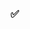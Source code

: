 ### ✅ **<script> 태그**

- 웹페이지에 스크립트 코드를 추가하기 위해 사용한다.
- src와 내부 코드는 동시에 사용될 수 없다.
- 스크립트를 별도의 파일에 작성하면 브라우저가 스크립트를 다운받아 [캐시(cache)](https://en.wikipedia.org/wiki/Web_cache)에 저장하기 때문에, 성능상의 이점이 있다.

### ✅ **기본 코드 구조**

```jsx
// 문(statement)
console.log("Hello, world");

// 1. 한 줄 주석
console.log("worldwide") // 2. 문 다음으로 이어지는 주석
/*
	3. 두 줄 주석
*/
```

- 서로 다은 문(statement)은 세미콜론(;)을 이용해서 구분한다.
- 코드의 가독성을 위해 줄바꿈을 한다.
- 줄바꿈이 있다면 세미콜론(;)은 생략 될 수 있다. 하지만 모든 상황에 적용될 수 없기 때문에 항상 작성하는 것을 권고한다.
- 코드의 설명이 필요할 땐 주석으로 작성할 수 있다.
- 두 줄 주석 안에 주석이 중첩으로 들어갈 수 없다.

### ✅ ”use strict”

- ECMAScript5(ES5)가 등장하기 전까지 있었던 javascript의 여러가지 불완전한 문법이 기존사이트에 영원히 박제되는 경우가 있었다.
- 해당사항을 극복하더라도, 호환성 문제를 해결하기위해 엄격모드에서만 해당 변경사항이 활성화 되도록 해놓았다.
- 'use strict' 는 최상단에 위치시켜야한다. 그리고 취소할 수 없다.
- 모던자바스크립트에는 class나 import등의 구조가 존재하는데, 이를 사용하면 자동으로 적용이 된다.

### ✅ 변수와 상수

**변수**

- 데이터를 저장할 때 사용하는 ‘이름이 붙은 저장소’이다.
- var, let, const 를 사용해서 선언한다.
- 변수 선언 규칙
    - 변수명은 주로 카멜표기법(camelCase)을 사용한다.
    - $, _ 기호를 사용할 수 있다.
    - 대소문자를 구별한다.
    - 비라틴계 언어도 변수명에 사용할 수 있다.(하지만 권장하지는 않음)
    - 예약어는 사용할 수 없다.
    - 변수명은 간결하고, 명확해야 한다. 변수가 담고있는 것이 무엇인지 잘 설명할 수 있어야 함.

<aside>
💡 **다양한 변수 표기법** 
- 카멜 표기법 : camelCase
- 파스칼 표기법 : PascalCase
- 스네이크 표기법 : snake_case
- 케밥 표기법 : kebab-case

</aside>

<aside>
💡 예약어는 자바스크립트에서 이미 사용되고 있는 단어들로 변수명을 만들 때 사용할 수 없다.

</aside>

- var : ES6 이전에 사용되던 변수 선언 키워드로 재선언이 가능하기 때문에 모던 자바스크립트에서는 사용되지 않는다.
- let, const. : ES6부터 사용되는 변수 선언 키워드로 재선언이 불가능하다.
    - let은 재할당이 가능하다.
    - const는 변하지 않는 **상수** 값을 선언할 때 사용, 재할당이 불가능하다.

<aside>
❓ 예상 질문

- Hoisting에 대해 var, let, const와의 차이점과 함께 설명해주세요
- TDZ는 무엇인가요?
</aside>

### ✅ 자료형

- number - 정수, 부동 소수점 등의 숫자를 나타낼때 사용한다.
- bigint - 길이 제약 없이 정수를 나타낼 수 있다.
- string - 빈 문자열이나 글자들로 이뤄진 문자열을 나타낼 때 사용한다.
- boolean - true, false를 나타낼 때 사용한다. ( Firefox, Chrome, Edge, Safari에서만 `BigInt`를 지원한다. IE에선 지원하지 않는다.)
- null - 알 수 없는 값을 나타낸다.
- undefined - 할당되지 않은 값을 나타낸다.
- object - 복잡한 데이터 구조를 만들 때 사용한다.
- symbol - 객체의 고유 식별자를 만들 때 사용한다.

- typeof 연산자는 피연산자의 자료형을 알려주는 연산자이다.

```jsx
const x = "Hello world"

typeof x; // string
typeof(x); // string
```

- null의 typeof 연산은 “object”인데, 이는 언어상의 오류입니다.

### ✅ 형 변환 - 원시형

함수와 연산자에 전달되는 값은 대부분 적절한 자료형으로 자동 변환된다. 이외에, 전달받은 값을 의도를 갖고 원하는 타입으로 변환(명시적 변환)해 주는 경우도 형 변환이라고 할 수 있습니다.

- 문자형으로 변환

```jsx
let value = true; // boolean 

value = String(value); //"true" -> string
```

- 숫자형으로 변환

```jsx
let value = true; // boolean

value = Number(value); // 1 -> number
```

- 불린형으로 변환

```jsx
let value = 0; // number

value = Boolean(value); // false -> boolean
```

### ✅ 상호작용

![스크린샷 2023-12-01 오전 10.56.33.png](https://prod-files-secure.s3.us-west-2.amazonaws.com/26404ebd-1ef1-45d7-b3f2-b2ac10f5d4d0/5f8eff39-2d88-478b-a1d6-74b716578e51/%E1%84%89%E1%85%B3%E1%84%8F%E1%85%B3%E1%84%85%E1%85%B5%E1%86%AB%E1%84%89%E1%85%A3%E1%86%BA_2023-12-01_%E1%84%8B%E1%85%A9%E1%84%8C%E1%85%A5%E1%86%AB_10.56.33.png)

```jsx
alert("Hello")
```

- **alert** : 이 함수가 실행되면 사용자가 ‘확인(ok)’를 누를 때까지 메세지를 보여주는 창이 계속 떠있게 됩니다.

![스크린샷 2023-12-01 오전 10.58.29.png](https://prod-files-secure.s3.us-west-2.amazonaws.com/26404ebd-1ef1-45d7-b3f2-b2ac10f5d4d0/536b0149-0872-4a86-a121-aa2ae824e3c9/%E1%84%89%E1%85%B3%E1%84%8F%E1%85%B3%E1%84%85%E1%85%B5%E1%86%AB%E1%84%89%E1%85%A3%E1%86%BA_2023-12-01_%E1%84%8B%E1%85%A9%E1%84%8C%E1%85%A5%E1%86%AB_10.58.29.png)

```jsx
//result = prompt(title, [default]);
let age = prompt('나이를 입력해주세요.', 100);
```

- **prompt** : 이 함수는 title, default 두 개의 인수를 받습니다. 사용자에게 텍스트를 입력하라는 메시지를 띄워줌과 동시에, 입력 필드를 함께 제공한다. 확인을 누르면 `prompt` 함수는 사용자가 입력한 문자열을 반환하고, 취소 또는 Esc를 누르면 `null`을 반환한다.
    - title : 사용자에게 보여줄 문자열
    - default : 입력필드의 초기값(선택값)

![스크린샷 2023-12-01 오전 11.02.23.png](https://prod-files-secure.s3.us-west-2.amazonaws.com/26404ebd-1ef1-45d7-b3f2-b2ac10f5d4d0/b893bf7c-9d8f-48e5-8f85-ff3e094cad1b/%E1%84%89%E1%85%B3%E1%84%8F%E1%85%B3%E1%84%85%E1%85%B5%E1%86%AB%E1%84%89%E1%85%A3%E1%86%BA_2023-12-01_%E1%84%8B%E1%85%A9%E1%84%8C%E1%85%A5%E1%86%AB_11.02.23.png)

```jsx
//result = confirm(question);
let isBoss = confirm("당신이 주인인가요?");
```

- **confirm** : 이 함수는 매개변수로 받은 question과 확인, 취소 버튼이 있는 모달 창을 보여준다.사용자가 확인 버튼을 누르면 `true`를, 취소 버튼이나 Esc를 누르면 `false`를 반환한다.

→ 세가지 상호작용들에는 2가지 제약사항이 있다.

1. 모달 창의 위치는 브라우저가 결정하는데, 대개 브라우저 중앙에 위치한다.
2. 모달 창의 모양은 브라우저마다 다르다. 개발자는 창의 모양을 수정할 수 없다.

### ✅ 기본 연산자와 수학

- **자바스크립트에서 연산시 자주 쓰이는 용어**
    - 단항 : 피연산자를 하나만 받는 연산자는 단항 연산자라고 부른다.
    - 이항 : 두 개의 피연산자를 받는 연산자는 이항 연산자라고 부른다.
    - 피연산자(=인수[argument]) : 연산자가 연산을 수행하는 대상이다. 5 * 2에는 왼쪽 피연산자(5)와 오른쪽 피연산자(2), 총 두개의 피연산자가 있다.
    
- **자바스크립트에서 지원하는 연산자**
    - 덧셈 연산자 `+`
    - 뺄셈 연산자 `-`
    - 곱셈 연산자 `*`
    - 나눗셈 연산자 `/`
    - 나머지 연산자 `%`
    - 거듭제곱 연산자 `**`

- **이항 연산자 `+`와 문자열 연결**
    
    `+`연산자는 대개 숫자를 더한 결과를 반환한다. 그런데 이항 연산자 `+` 의 피 연산자로 문자열이 전달되면 덧셈 연산자는 덧셈이 아닌 문자열을 연결한다. 
    
    ```jsx
    let s = "my" + "string"; // mystring
    ```
    
    따라서 피 연산자 중 하나라도 문자열이면 다른 하나도 문자열로 변환된다.
    
    ```jsx
    let plus = 1 + "2" // "12"
    ```
    
    첫 번째 피연산자가 문자열인지, 두 번째 피연산자가 문자열인지는 중요하지 않다. 피연산자 중 어느 하나가 문자열이면 다른 하나도 문자열로 변환됨.연산은 왼쪽에서 오른쪽으로 순차적으로 진행되기 때문에 두 개의 숫자 뒤에 문자열이 오는 경우, 숫자가 먼저 더해지고, 그 후 더해진 숫자와 문자열과의 병합이 일어난다.
    
    ```jsx
    alert(2 + 2 + '1' ); // '221'이 아니라 '41'이 출력
    ```
    
    `-`,`/` 연산자는 숫자형으로 변환되는 것과 대조됩니다.
    
    ```jsx
    alert( 6 - '2' ); // 4, '2'를 숫자로 바꾼 후 연산이 진행
    alert( '6' / '2' ); // 3, 두 피연산자가 숫자로 바뀐 후 연산이 진행
    ```
    
- **단항 연산자 `+` 와 숫자형으로의 변환 (Number)**
    
    숫자에 단항 덧셈 연산자를 붙이면 이 연산자는 아무런 동작도 하지 않는다. 하지만 숫자가 아닌 경우엔 숫자형으로 변환이 일어난다.
    
    ```jsx
    let apples = "2";
    let oranges = "3";
    
    // 이항 덧셈 연산자가 적용되기 전에, 두 피연산자는 숫자형으로 변환된다.
    alert( +apples + +oranges ); // 5
    ```
    

- **연산자 우선순위**
    
    
    | 순위 | 기능 | 연산자 |
    | --- | --- | --- |
    | 1 | 괄호 | () |
    | 2 | 증간/논리 연산자 | ++, -- , ! |
    | 3 | 산술 연산자 | *, /, % |
    | 4 | 산술 연산자  | +, - |
    | 5 | 비교 연산자 | <, <=,>, => |
    | 6 | 비교 연산자 | ==, ===, !=, !== |
    | 7 | 논리 연산자 | && |
    | 8 | 논리연산자 | || |
    | 9 | 대입연산자 | =, +=, -=, *=, /=, %= |

/표

- **할당 연산자**
    
    할당 연산자는 `=` 변수에 값을 할당할 때 사용하는 연산자이다. 
    
    - 값을 반환
    
    ```jsx
    a = b + 1; // a에 b + 1 값이 할당되고 그 값을 반환
    ```
    
    - 할당 연산자 체이닝
    
    ```jsx
    a = b = c = 2 + 2 // 우측 부터 평가되어 모든 변수에 같은 값이 할당
    ```
    
    - 복합 할당 연산자
    
    ```jsx
    n += 5;
    n *= 4; // 변수에 연산을 적용하고 그 결과를 같은 변수에 저장하는 과정을 간소화할 수 있다.
    ```
    

- **비트 연산자**
    
    인수를 32비트 정수로 변환하여 이진 연산을 수행합니다. 
    
    - 비트 AND ( `&` )
    - 비트 OR ( `|` )
    - 비트 XOR ( `^` )
    - 비트 NOT ( `~` )
    - 왼쪽 시프트(LEFT SHIFT) ( `<<` )
    - 오른쪽 시프트(RIGHT SHIFT) ( `>>` )
    - 부호 없는 오른쪽 시프트(ZERO-FILL RIGHT SHIFT) ( `>>>` )

- **쉼표 연산자**
    
    코드를 짧게 쓰려는 의도로 가끔 사용됩니다. 쉼표 연산자는 `,` 여러 표현식을 코드 한 줄에서 평가할 수 있게 해준다. 이때 표현식 각각이 모두 평가되지만, 마지막 표현식의 결과만 반환된다.
    
    ```jsx
    let a = (1 + 2, 3 + 4);
    
    alert( a ); // 7 (3 + 4의 결과)
    ```
    
- **비교 연산자**
    
    비교 연산자는 불린값을 반환합니다.
    
    - 문자열 비교 : 사전 순으로 문자열을 비교하며, 문자열을 구성하는 문자 하나하나를 비교해가면 문자열을 비교한다.
    
    ```jsx
    alert( 'Z' > 'A' ); // true
    alert( 'Glow' > 'Glee' ); // true
    alert( 'Bee' > 'Be' ); // true
    ```
    
    - 다른 형을 가진 값 간의 비교
    
    ```jsx
    //비교하려는 값의 자료형이 다르면 자바스크립트는 이 값들을 숫자형으로 바꿉니다.
    alert( '2' > 1 ); // true, 문자열 '2'가 숫자 2로 변환된 후 비교가 진행됩니다.
    alert( '01' == 1 ); // true, 문자열 '01'이 숫자 1로 변환된 후 비교가 진행됩니다.
    
    //불린값의 경우 true는 1, false는 0으로 변환된 후 비교가 이뤄집니다.
    alert( true == 1 ); // true
    alert( false == 0 ); // true
    ```
    

- **일치 연산자**
    - **동등 연산자** `==` 는 값이 일치하면 true를 반환한다.
    
    ```jsx
    alert(0 == false); // true
    ```
    
    - **일치 연산자** `===` 는 값과 타입도 일치해야 true를 반환한다.
    
    ```jsx
    alert(0 === false); // false
    ```
    
    → 일치 연산자 `===`가 동등 연산자 `==`의 엄격한 버전인 것처럼 ‘불일치’ 연산자 `!==`는 부등 연산자 `!=`의 엄격한 버전이다. 일치 연산자는 동등 연산자보다 한 글자 더 길긴 하지만 비교 결과가 명확하기 때문에 에러가 발생할 확률을 줄여줌.
    
- **null과 undefined**
    - `null`과 `undefined`는 동등 비교(`==`) 시 서로 같지만 일치하지는(`===`) 않다.
    - `null`이나 `undefined`가 될 확률이 있는 변수가 `>` 또는 `<`의 피연산자로 올 때는`null`, `undefined` 여부를 확인하는 코드를 따로 추가하는 것을 권장한다.
    
- **논리 연산자**
    - **|| (or) 연산자** : 두 값 중 하나라고 truthy이면 true를 반환한다. 숫자 1은 true, 0은 false로 간주한다. 여러 값중 처번째 truthy 값을 반환, 모두 falsy면 마지막 값을 반환
    
    ```jsx
    result = a || b;
    ```
    
    - **&&(and) 연산자** : 모든 값이 truthy일 때 true를 반환한다. 여러 값 중 첫 번째 falsy 값을 반환, 모두 truthy면 마지막 값을 반환. &&의 우선순위가 ||보다 높음.
    
    ```jsx
    result = a && b;
    ```
    
    - **! (NOT) 연산자**: 피연산자를 불린형으로 변환 후 그 역을 반환한다. !!를 사용하여 값을 불린형으로 명시적 변환 가능. NOT 연산자의 우선순위가 가장 높음.
    
    ```jsx
    result = !value;
    ```
    
    - **단락 평가**: OR(||)는 첫 번째 truthy를 만나면 나머지 값 평가를 멈춤 (단락). AND(&&)는 첫 번째 falsy를 만나면 평가를 멈춤.
    - **논리 연산자 활용**: 논리 연산자는 불린형 뿐 아니라 다양한 타입의 값 처리 가능. 예를 들어, OR(||)로 여러 값 중 첫 번째 truthy 값 선택 가능.

<aside>
❓ 예상 질문
- JavaScript에서 **`==`**와 **`===`** 연산자의 차이점은 무엇이며, 어떤 상황에서 각각을 사용하는 것이 좋은가요?
- **`!`** 연산자의 역할은 무엇이며, JavaScript에서 어떤 상황에서 **`!!`**를 사용하나요? **`!!`**의 사용 예시를 들어 설명해 주세요.

</aside>

- ****nullish 병합 연산자 '??'****
    
    nullish 병합 연산자(nullish coalescing operator) `??`를 사용하면 짧은 문법으로 여러 피연산자 중 그 값이 ‘확정되어있는’ 변수를 찾을 수 있다.
    
    ```jsx
    a ?? b;
    // `a`가 `null`도 아니고 `undefined`도 아니면 `a`
    // 그 외의 경우는 `b`
    
    // 예시
    let firstName = null;
    let lastName = null;
    let nickName = "바이올렛";
    
    // null이나 undefined가 아닌 첫 번째 피연산자
    alert(firstName ?? lastName ?? nickName ?? "익명의 사용자"); // 바이올렛
    ```
    
    → `??`의 연산자 우선 순위가 낮기 때문에 괄호 없이 `??`를 `||`나 `&&`와 함께 사용하는 것은 예상치 못한 결과를 반환할 수 있다.
    
- **?? 와 || 의 차이**
    - `||`는 첫 번째 *truthy* 값을 반환합니다.
    - `??`는 첫 번째 *정의된(defined)* 값을 반환합니다.
    

### ✅ 조건문

- **if와 ?를 사용한 조건처리**
    
    조건에 따라 다른 처리를 해야할 때 `if`나 `?`를 사용한다.
    
    - if문 : if(…)문은 괄호 안에 들어가는 조건문의 결과가 true이면 코드 블록이 실행된다.
    
    ```jsx
    if(1 == true){
    	alert("조건문 통과");
    }
    ```
    
    - else절 : if문엔 else절을 붙일 수 있다. else 뒤에 이어지는 코드 블록은 조건이 거짓일 때 실행된다.
    
    ```jsx
    if(0 == true){
    	alert("조건문 통과");
    } else {
    	alert("조건문 탈락");
    }
    ```
    
    - else if : 여러개의 조건을 처리해야할 때 조건을 추가할 수 있다.
    
    ```jsx
    if( age < 8 ){
    	alert("유딩입니다");
    } else if( 8 <= age < 15){
    	alert("초딩입니다");
    } else if( 15 <= age < 17){
    	alert("중딩입니다");
    } else if( 17 <= age < 19){
    	alert("고딩입니다");
    } else {
    	alert("성인입니다");
    }
    ```
    

- **조건부 연산자 ?**
    
    물음표 연산자라고도 불리는 조건부 연산자를 사용하면 더 짧고 간결하게 코드를 작성할 수 있다. 피연산자가 세 개이기 때문에 삼항 연산자라고도 한다.
    
    ```jsx
    let result = condition ? value1 : value2; 
    // condition이 true이면 value1이 반환되고 false면 value2가 반환된다.
    ```
    
    - 다중 ?
    
    ```jsx
    let message = (age < 3) ? '아기야 안녕?' :
      (age < 18) ? '안녕!' :
      (age < 100) ? '환영합니다!' :
      '나이가 아주 많으시거나, 나이가 아닌 값을 입력 하셨군요!';
    ```
    
- **switch문**
    
    복수의 if 조건문은 switch문으로 바꿀 수 있다. switch문은 하나 이상의 case문으로 구성된다. 
    
    대개 default문도 있지만 필수는 아니다. 
    
    switch문은 동등연산자(==)가 아닌, 일치연산자(===)로 비교한다.
    
    ```jsx
    switch(value){
    	case fruits : 
    		alert('B코너에 있습니다.');
    		break;
    	case vegetable : 
    		alert('B코너에 있습니다.');
    		break;
    	case meat : 
    		alert('C코너에 있습니다.');
    		break;
    	case fish : 
    		alert('A코너에 있습니다.');
    		break;
    	default:
        alert( "어떤 값인지 파악이 되지 않습니다." );
    }
    ```
    
    - 여러개의 case문 묶기 : 코드가 같은 case문은 묶을 수 있다.
    
    ```jsx
    switch(value){
    	case  fruits : // 두 case문을 묶음
    	case vegetable : 
    		alert('B코너에 있습니다.');
    		break;
    	case meat : 
    		alert('C코너에 있습니다.');
    		break;
    	case fish : 
    		alert('A코너에 있습니다.');
    		break;
    	default:
        alert( "어떤 값인지 파악이 되지 않습니다." );
    }
    ```
    

### ✅ 반복문

- **while 반복문**
    
    `condition`(조건)이 truthy 이면 반복문 본문의 `코드`가 실행된다. 반복문 본문이 한 번 실행되는 것을 *반복(iteration, 이터레이션)* 이라고 한다.
    
    ```jsx
    while (condition) {
      // 코드
      // '반복문 본문(body)'이라 불림
    }
    
    //예시
    let i = 3;
    while (i) { // i가 0이 되면 조건이 falsy가 되므로 반복문이 멈춥니다.
      alert( i );
      i--;
    }
    
    // 본문이 한줄이면 중괄호를 생략할 수 있다.
    let i = 3;
    while (i) alert(i--);
    ```
    
    - **do…while 반복문**
        
        `do..while` 문법을 사용하면 `condition`을 반복문 본문 *아래*로 옮길 수 있다. 이때 본문이 먼저 실행되고, 조건을 확인한 후 조건이 truthy인 동안엔 본문이 계속 실행된다.
        
    
    ```jsx
    do {
      // 반복문 본문
    } while (condition);
    ```
    

- **for 반복문**
    
    ```jsx
    for (begin; condition; step) {
      // ... 반복문 본문(body) ... 
    }
    
    // begin, step 생략 가능
    let i = 0;
    
    for (; i < 3;) {
      alert( i++ );
    }
    ```
    
    - begin : 반복문에 진입할 때 단 한 번 실행됩니다.
    - condition : 반복마다 해당 조건이 확인됩니다. false이면 반복문을 멈춥니다.
    - body : condition이 truthy일 동안 계속해서 실행됩니다.
    - step : 각 반복의 body가 실행된 이후에 실행됩니다.

- **break : 반복문 빠져나오기**
    
    대개는 반복문의 조건이 falsy가 되면 반복문이 종료된다. 그런데 특별한 지시자인 `break`를 사용하면 언제든 원하는 때에 반복문을 빠져나올 수 있다.
    
    ```jsx
    let sum = 0;
    
    while (true) {
      let value = +prompt("숫자를 입력하세요.", '');
      if (!value) break; // (*)
      sum += value;
    }
    ```
    

- **continue : 다음 반복문 넘어가기**
    
     `continue`는 전체 반복문을 멈추지 않는다. 대신에 현재 실행 중인 이터레이션을 멈추고 반복문이 다음 이터레이션을 강제로 실행함(조건을 통과할 때). `continue`는 현재 반복을 종료시키고 다음 반복으로 넘어가고 싶을 때 사용할 수 있다.
    
    ```jsx
    for (let i = 0; i < 10; i++) {
      // 조건이 참이라면 남아있는 본문은 실행되지 않습니다.
      if (i % 2 == 0) continue;
      alert(i); // 1, 3, 5, 7, 9가 차례대로 출력됨
    }
    ```
    
- **break/continue와 레이블**
    
    여러 개의 중첩 반복문을 한번에 빠져나와야할 때 레이블을 사용한다.
    
    ```jsx
    outer: for (let i = 0; i < 3; i++) {
    
      for (let j = 0; j < 3; j++) {
        let input = prompt(`(${i},${j})의 값`, '');
        // 사용자가 아무것도 입력하지 않거나 Cancel 버튼을 누르면 두 반복문 모두를 빠져나옵니다.
        if (!input) break outer; // (*)
        // 입력받은 값을 가지고 무언가를 함
      }
    }
    alert('완료!');
    ```
    

<aside>
❓ 예상 질문
- while 과 for 반복문의 차이점은 무엇인가요? 각각의 반복문은 어떤 상황에서 적합한가요?

</aside>

### ✅ 함수

- **함수 선언**:
    
    `function` 키워드를 사용해 함수 생성. 
    
    `function` 키워드, *함수 이름*, 괄호로 둘러싼 매개변수를 차례로 써주면 함수를 선언할 수 있습니다. 위 함수에는 매개변수가 없는데, 만약 매개변수가 여러 개 있다면 각 매개변수를 콤마로 구분해 줍니다. 이어서 함수를 구성하는 코드의 모임인 '함수 본문(body)'을 중괄호로 감싸 붙여줍시다.
    
    ```jsx
    function showMessage(parameter1, parameter2, ... parameterN) {
      alert( '안녕하세요!' );
    }
    
    // 함수 호출
    showMessage();
    showMessage();
    ```
    
- **지역 변수**:
    
    함수 내에서 선언된 변수는 해당 함수 내에서만 접근 가능.
    
    ```jsx
    function showMessage() {
      let message = "안녕하세요!"; // 지역 변수
      alert( message );
    }
    
    showMessage(); // 안녕하세요!
    
    // ReferenceError: message is not defined 
    //(message는 함수 내 지역 변수이기 때문에 에러가 발생합니다.)
    alert( message );
    ```
    
- **외부 변수** : 함수는 외부 변수에 접근하고 수정할 수 있음.
    
    ** 전역 변수 : 외부 변수처럼 함수 외부에 선언된 변수, 모든 함수에서 접근 가능. 변수는 연관되는 함수 내에 선언하고, 전역 변수는 되도록 사용하지 않는 것이 좋다. 하지만 프로젝트에 따라서 적절히 사용 가능.
    
    ```jsx
    let userName = 'John';
    
    function showMessage() {
      let message = 'Hello, ' + userName;
      alert(message);
    }
    
    showMessage(); // Hello, John
    ```
    

- **매개변수**: 함수에 전달된 데이터를 처리하는 변수.
    
    ```jsx
    function showMessage(from, text) { // 인자: from, text
      alert(from + ': ' + text);
    }
    
    showMessage('Ann', 'Hello!'); // Ann: Hello! (*)
    showMessage('Ann', "What's up?"); // Ann: What's up? (**)
    ```
    
    - **기본값**: 함수 호출 시 매개변수에 인수를 전달하지 않으면 그 값은 `undefined`가 된다. `undefined`가 되면 안되는 경우에 매개변수에 기본값 할당 가능.
    - **반환 값**: `return` 지시자로 함수 실행 결과 반환.
- **함수 이름짓기**: 함수 이름은 주로 동사, 함수가 수행하는 동작을 설명해야 함.
- **함수의 목적**: 함수는 하나의 동작만 수행해야 함, 중복 코드 방지 및 코드 정리에 유용. 지명한 이름과 단일 기능으로 코드 가독성 향상.

### 질문 받음

1. 데이터 형변환에 대해서 설명해주세요.
2. 변수 선언, 초기화, 할당에 대해서 설명해주세요.
3. 일치, 동등 연산자에 대해서 설명해주세요.
4. for와 map의 차이점을 선언적이라는 키워드와 함께 설명해주세요.
